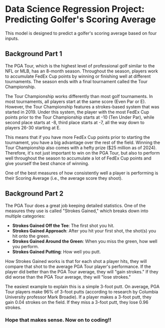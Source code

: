 # Data Science Regression Project: Predicting Golfer's Scoring Average

This model is designed to predict a golfer's scoring average based on four inputs.

## Background Part 1

The PGA Tour, which is the highest level of professional golf similar to the NFL or MLB, has an 8-month season. Throughout the season, players work to accumulate FedEx Cup points by winning or finishing well at different tournaments. The season ends with a final tournament called the Tour Championship.

The Tour Championship works differently than most golf tournaments. In most tournaments, all players start at the same score (Even Par or E). However, the Tour Championship features a strokes-based system that was started in 2019. Under this system, the player with the most FedEx Cup points prior to the Tour Championship starts at -10 (Ten Under Par), while second place starts at -8, third place starts at -7, all the way down to players 26-30 starting at E. 

This means that if you have more FedEx Cup points prior to starting the tournament, you have a big advantage over the rest of the field. Winning the Tour Championship also comes with a hefty prize ($25 million as of 2024). Therefore, it's not just important to win on the PGA Tour, but also to perform well throughout the season to accumulate a lot of FedEx Cup points and give yourself the best chance of winning.

One of the best measures of how consistently well a player is performing is their Scoring Average (i.e., the average score they shoot).

## Background Part 2

The PGA Tour does a great job keeping detailed statistics. One of the measures they use is called "Strokes Gained," which breaks down into multiple categories:

- **Strokes Gained Off the Tee**: The first shot you hit.
- **Strokes Gained Approach**: After you hit your first shot, the shot(s) you hit onto the green.
- **Strokes Gained Around the Green**: When you miss the green, how well you perform.
- **Strokes Gained Putting**: How well you putt.

How Strokes Gained works is that for each shot a player hits, they will compare that shot to the average PGA Tour player's performance. If the player did better than the PGA Tour average, they will "gain strokes." If they did worse than the PGA Tour average, they will "lose strokes."

The easiest example to explain this is a simple 3-foot putt. On average, PGA Tour players make 96% of 3-foot putts (according to research by Columbia University professor Mark Broadie). If a player makes a 3-foot putt, they gain 0.04 strokes on the field. If they miss a 3-foot putt, they lose 0.96 strokes.

### Hope that makes sense. Now on to coding!!
